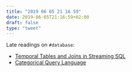 ```yaml
---
title: "2019 06 05 21 16 59"
date: 2019-06-05T21:16:59+02:00
draft: false
type: "tweet"
---
```

Late readings on `#database`:

- [Temporal Tables and Joins in Streaming SQL](https://flink.apache.org/2019/05/14/temporal-tables.html)
- [Categorical Query Language](https://www.categoricaldata.net)
